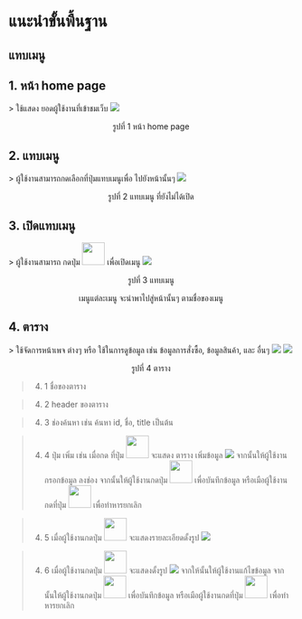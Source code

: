 # แนะนำขั้นพื้นฐาน
## แทบเมนู

<h2> 1. หน้า home page</h2>
> ใช้แสดง ยอดผู้ใช้งานที่เข้าชมเว็บ

<img src=imgs/home_page.png>
<p style="text-align: center;"> รูปที่ 1 หน้า home page</p>

<h2> 2. แทบเมนู</h2>
> ผู้ใช้งานสามารถกดเลือกที่ปุ่มแทบเมนูเพื่อ ไปยังหน้านั้นๆ

<img src=imgs/tab_menu_not_open.png>
<p style="text-align: center;"> รูปที่ 2 แทบเมนู ที่ยังไม่ได้เปิด</p>

<h2>  3. เปิดแทบเมนู</h2>
> ผู้ใช้งานสามารถ กดปุ่ม <img style="height:40px" src=imgs/button_menu.png /> เพื่อเปิดเมนู

<img src=imgs/tab_menu_open.png>
<p style="text-align: center;"> รูปที่ 3 แทบเมนู </p>
<p style="text-align: center;"> เมนูแต่ละเมนู จะนำพาไปสู่หน้านั้นๆ ตามชื่อของเมนู </p>

<h2 id="table"> 4. ตาราง</h2>
> ใช้จัดการหน้าเพจ ต่างๆ หรือ ใช้ในการดูข้อมูล เช่น ข้อมูลการสั่งซื้อ, ข้อมูลสินค้า, และ อื่นๆ


<img src=imgs/table.png>
<img src=imgs/table_detail.png>
<p style="text-align: center;"> รูปที่ 4 ตาราง </p>

>4. 1 ชื่อของตาราง

>4. 2 header ของตาราง

>4. 3 ช่องค้นหา เช่น ค้นหา id, ชื่อ, title เป็นต้น 

>4. 4 ปุ่ม เพิ่ม เช่น เมื่อกด ที่ปุ่ม  <img style="height:40px" src=imgs/button_add.png /> จะแสดง ตาราง เพิ่มข้อมูล <img src=imgs/table_add.png> จากนั้นให้ผู้ใช้งานกรอกข้อมูล ลงช่อง จากนั้นให้ผู้ใช้งานกดปุ่ม  <img style="height:40px" src=imgs/button_true.png /> เพื่อบันทึกข้อมูล หรือเมือผู้ใช้งานกดที่ปุ่ม <img style="height:40px" src=imgs/button_false.png />  เพื่อทำหารยกเลิก


>4. 5 เมื่อผู้ใช้งานกดปุ่ม <img style="height:40px" src=imgs/show.png /> จะแสดงรายละเอียดดั้งรูป <img src=imgs/show_detail.png />


>4. 6 เมื่อผู้ใช้งานกดปุ่ม <img style="height:40px" src=imgs/button_edit.png /> จะแสดงดั้งรูป <img src=imgs/table_edit.png /> จากให้นั้นให้ผู้ใช้งานแก้ไขข้อมูล จากนั้นให้ผู้ใช้งานกดปุ่ม  <img style="height:40px" src=imgs/button_true.png /> เพื่อบันทึกข้อมูล หรือเมือผู้ใช้งานกดที่ปุ่ม <img style="height:40px" src=imgs/button_false.png />  เพื่อทำหารยกเลิก